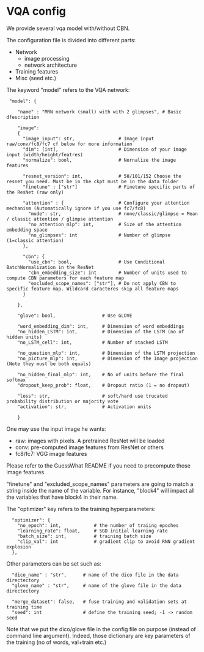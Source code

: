 # VQA config

We provide several vqa model with/without CBN.

The configuration file is divided into different parts:
 - Network
   - image processing
   - network architecture
 - Training features
 - Misc (seed etc.)

The keyword "model" refers to the VQA network:
```
 "model": {

    "name" : "MRN network (small) with with 2 glimpses", # Basic dfescription

    "image":
    {
      "image_input": str,                # Image input raw/conv/fc8/fc7 cf below for more information
      "dim": [int],                      # Dimension of your image input (width/height/featres)
      "normalize": bool,                 # Nornalize the image features

      "resnet_version": int,             # 50/101/152 Choose the resnet you need. Must be in the ckpt must be in the data folder
      "finetune" : ["str"]               # Finetune specific parts of the ResNet (raw only)

      "attention" : {                    # Configure your attention mechanism (Automatically ignore if you use fc7/fc8)
        "mode": str,                     # none/classic/glimpse = Mean / classic attention / glimpse attention
        "no_attention_mlp": int,         # Size of the attention embedding space
        "no_glimpses": int               # Number of glimpse (1=classic attention)
      },

      "cbn": {
        "use_cbn": bool,                 # Use Conditional BatchNormalization in the ResNet
        "cbn_embedding_size": int        # Number of units used to compute CBN parameters for each feature map
        "excluded_scope_names": ["str"], # Do not apply CBN to specific feature map. Wildcard caracteres skip all feature maps
      }

    },

    "glove": bool,                 # Use GLOVE

    "word_embedding_dim": int,     # Dimension of word embeddings
    "no_hidden_LSTM": int,         # Dimension of the LSTM (no of hidden units)
    "no_LSTM_cell": int,           # Number of stacked LSTM

    "no_question_mlp": int,        # Dimension of the LSTM projection
    "no_picture_mlp": int,         # Dimension of the Image projection (Note they must be both equals)

    "no_hidden_final_mlp": int,    # No of units before the final softmax
    "dropout_keep_prob": float,    # Dropout ratio (1 = no dropout)

    "loss": str,                   # soft/hard use trucated probability distribution or majority vote
    "activation": str,             # Activation units

    }
```

One may use the input image he wants:
 - raw: images with pixels. A pretrained ResNet will be loaded
 - conv: pre-computed image features from ResNet or others
 - fc8/fc7: VGG image features

Please refer to the GuessWhat README if you need to precompute those image features

"finetune" and "excluded_scope_names" parameters are going to match a string inside the name of the variable.
For instance, "block4" will impact all the variables that have block4 in their name.


The "optimizer" key refers to the training hyperparameters:

```
  "optimizer": {
    "no_epoch": int,            # the number of traiing epoches
    "learning_rate": float,     # SGD initial learning rate
    "batch_size": int,          # training batch size
    "clip_val": int             # gradient clip to avoid RNN gradient explosion
  },
 ```

Other parameters can be set such as:

```
  "dico_name" : "str",      # name of the dico file in the data directectory
  "glove_name" : "str",     # name of the glove file in the data directectory

  "merge_dataset": false,   # fuse training and validation sets at training time
  "seed": int               # define the training seed; -1 -> random seed
 ```

 Note that we put the dico/glove file in the config file on purpose (instead of command line argument).
 Indeed, those dictionary are key parameters of the training (no of words, val+train etc.)